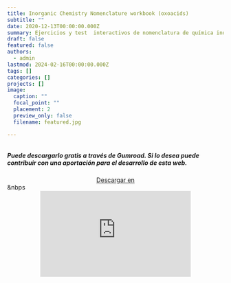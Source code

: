 ```yaml
---
title: Inorganic Chemistry Nomenclature workbook (oxoacids)
subtitle: ""
date: 2020-12-13T00:00:00.000Z
summary: Ejercicios y test  interactivos de nomenclatura de química inorgánica de oxoácidos (english version).
draft: false
featured: false
authors:
  - admin
lastmod: 2024-02-16T00:00:00.000Z
tags: []
categories: []
projects: []
image:
  caption: ""
  focal_point: ""
  placement: 2
  preview_only: false
  filename: featured.jpg

---
```




###### 

<!--more-->

##### Puede descargarlo gratis a través de Gumroad. Si lo desea puede contribuir con una aportación para el desarrollo de esta web.

<center>
<script src="https://gumroad.com/js/gumroad.js"></script><a class="gumroad-button" href="https://apicazorla.gumroad.com/l/whzmw">Descargar en</a>
</center>&nbps






<center>
<iframe
    width="350"
    height="200"
    src="https://www.dropbox.com/scl/fi/4m6cqtw1loairilvcn8tu/Inorganic-Chemistry-Nomenclature-Workbook-Oxoacids-Hecho-con-Clipchamp.mp4?rlkey=xjlei519h97i8g5s5bs5cet4s&raw=1"
    frameborder="0"
    allow="autoplay; encrypted-media"
    allowfullscreen
>
</iframe>
</center>